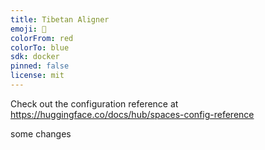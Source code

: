 ```yaml
---
title: Tibetan Aligner
emoji: 💩
colorFrom: red
colorTo: blue
sdk: docker
pinned: false
license: mit
---
```


Check out the configuration reference at https://huggingface.co/docs/hub/spaces-config-reference

some changes
